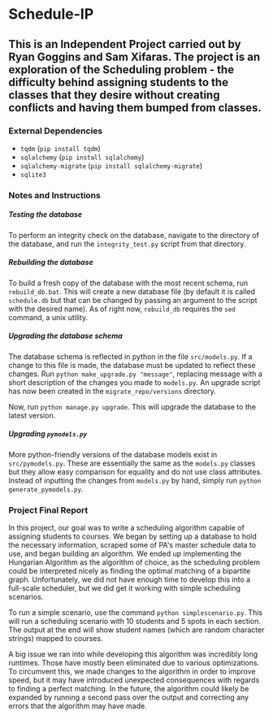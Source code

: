 # Schedule-IP

## This is an Independent Project carried out by Ryan Goggins and Sam Xifaras.  The project is an exploration of the Scheduling problem - the difficulty behind assigning students to the classes that they desire without creating conflicts and having them bumped from classes.  

### External Dependencies
* `tqdm` (`pip install tqdm`)
* `sqlalchemy` (`pip install sqlalchemy`)
* `sqlalchemy-migrate` (`pip install sqlalchemy-migrate`)
* `sqlite3`

### Notes and Instructions
##### Testing the database
To perform an integrity check on the database, navigate to the directory of the database, and run the `integrity_test.py` script from that directory.

##### Rebuilding the database
To build a fresh copy of the database with the most recent schema, run `rebuild_db.bat`. This will create a new database file (by default it is called `schedule.db` but that can be changed by passing an argument to the script with the desired name).
As of right now, `rebuild_db` requires the `sed` command, a unix utility.

##### Upgrading the database schema
The database schema is reflected in python in the file `src/models.py`.
If a change to this file is made, the database must be updated to reflect these changes.
Run `python make_upgrade.py "message"`, replacing message with a short description of the changes you made to `models.py`. An upgrade script has now been created in the `migrate_repo/versions` directory.

Now, run `python manage.py upgrade`. This will upgrade the database to the latest version.

##### Upgrading `pymodels.py`
More python-friendly versions of the database models exist in `src/pymodels.py`. These are essentially the same as the `models.py` classes but they allow easy comparison for equality and do not use class attributes.
Instead of inputting the changes from `models.py` by hand, simply run `python generate_pymodels.py`.

### Project Final Report
In this project, our goal was to write a scheduling algorithm capable of assigning students to courses. We began by setting up a database to hold the necessary information, scraped some of PA's master schedule data to use, and began building an algorithm.
We ended up implementing the Hungarian Algorithm as the algorithm of choice, as the scheduling problem could be interpreted nicely as finding the optimal matching of a bipartite graph.
Unfortunately, we did not have enough time to develop this into a full-scale scheduler, but we did get it working with simple scheduling scenarios.

To run a simple scenario, use the command `python simplescenario.py`. This will run a scheduling scenario with 10 students and 5 spots in each section. The output at the end will show student names (which are random character strings) mapped to courses.

A big issue we ran into while developing this algorithm was incredibly long runtimes. Those have mostly been eliminated due to various optimizations.
To circumvent this, we made changes to the algorithm in order to improve speed, but it may have introduced unexpected consequences with regards to finding a perfect matching.
In the future, the algorithm could likely be expanded by running a second pass over the output and correcting any errors that the algorithm may have made.
